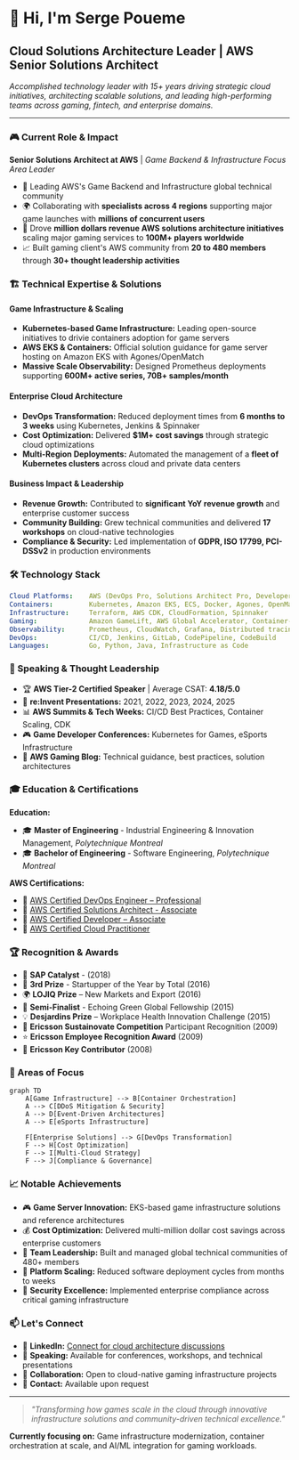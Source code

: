 # 👋 Hi, I'm Serge Poueme
## Cloud Solutions Architecture Leader | AWS Senior Solutions Architect

*Accomplished technology leader with 15+ years driving strategic cloud initiatives, architecting scalable solutions, and leading high-performing teams across gaming, fintech, and enterprise domains.*

---

### 🎮 Current Role & Impact
**Senior Solutions Architect at AWS** | *Game Backend & Infrastructure Focus Area Leader*

- 🚀 Leading AWS's Game Backend and Infrastructure global technical community
- 🌍 Collaborating with **specialists across 4 regions** supporting major game launches with **millions of concurrent users**
- 🎯 Drove **million dollars revenue AWS solutions architecture initiatives** scaling major gaming services to **100M+ players worldwide**
- 📈 Built gaming client's AWS community from **20 to 480 members** through **30+ thought leadership activities**

### 🏗️ Technical Expertise & Solutions

#### **Game Infrastructure & Scaling**
- **Kubernetes-based Game Infrastructure:** Leading open-source initiatives to drivie containers adoption for game servers
- **AWS EKS & Containers:** Official solution guidance for game server hosting on Amazon EKS with Agones/OpenMatch
- **Massive Scale Observability:** Designed Prometheus deployments supporting **600M+ active series, 70B+ samples/month**

#### **Enterprise Cloud Architecture**
- **DevOps Transformation:** Reduced deployment times from **6 months to 3 weeks** using Kubernetes, Jenkins & Spinnaker
- **Cost Optimization:** Delivered **$1M+ cost savings** through strategic cloud optimizations
- **Multi-Region Deployments:** Automated the management of a **fleet of Kubernetes clusters** across cloud and private data centers

#### **Business Impact & Leadership**
- **Revenue Growth:** Contributed to **significant YoY revenue growth** and enterprise customer success
- **Community Building:** Grew technical communities and delivered **17 workshops** on cloud-native technologies
- **Compliance & Security:** Led implementation of **GDPR, ISO 17799, PCI-DSSv2** in production environments

### 🛠 Technology Stack

```yaml
Cloud Platforms:    AWS (DevOps Pro, Solutions Architect Pro, Developer, Cloud Practitioner)
Containers:         Kubernetes, Amazon EKS, ECS, Docker, Agones, OpenMatch
Infrastructure:     Terraform, AWS CDK, CloudFormation, Spinnaker
Gaming:             Amazon GameLift, AWS Global Accelerator, Container-based game servers
Observability:      Prometheus, CloudWatch, Grafana, Distributed tracing
DevOps:             CI/CD, Jenkins, GitLab, CodePipeline, CodeBuild
Languages:          Go, Python, Java, Infrastructure as Code
```

### 🎤 Speaking & Thought Leadership

- 🏆 **AWS Tier-2 Certified Speaker** | Average CSAT: **4.18/5.0**
- 🎯 **re:Invent Presentations:** 2021, 2022, 2023, 2024, 2025
- 📊 **AWS Summits & Tech Weeks:** CI/CD Best Practices, Container Scaling, CDK
- 🎮 **Game Developer Conferences:** Kubernetes for Games, eSports Infrastructure
- 📝 **AWS Gaming Blog:** Technical guidance, best practices, solution architectures

### 🎓 Education & Certifications

**Education:**
- 🎓 **Master of Engineering** - Industrial Engineering & Innovation Management, *Polytechnique Montreal*
- 🎓 **Bachelor of Engineering** - Software Engineering, *Polytechnique Montreal*

**AWS Certifications:**
- 🏅 [AWS Certified DevOps Engineer – Professional](https://aws.amazon.com/certification/certified-devops-engineer-professional/)
- 🏅 [AWS Certified Solutions Architect - Associate](https://aws.amazon.com/certification/certified-solutions-architect-associate/)
- 🏅 [AWS Certified Developer – Associate](https://aws.amazon.com/certification/certified-developer-associate/)
- 🏅 [AWS Certified Cloud Practitioner](https://aws.amazon.com/certification/certified-cloud-practitioner/)

### 🏆 Recognition & Awards

- 🌟 **SAP Catalyst** - (2018)
- 🥉 **3rd Prize** - Startupper of the Year by Total (2016)
- 🌍 **LOJIQ Prize** – New Markets and Export (2016)
- 🎯 **Semi-Finalist** - Echoing Green Global Fellowship (2015)
- 💡 **Desjardins Prize** – Workplace Health Innovation Challenge (2015)
- 🔋 **Ericsson Sustainovate Competition** Participant Recognition (2009)
- ⭐ **Ericsson Employee Recognition Award** (2009)
- 🔑 **Ericsson Key Contributor** (2008)

### 🎯 Areas of Focus

```mermaid
graph TD
    A[Game Infrastructure] --> B[Container Orchestration]
    A --> C[DDoS Mitigation & Security]
    A --> D[Event-Driven Architectures]
    A --> E[eSports Infrastructure]
    
    F[Enterprise Solutions] --> G[DevOps Transformation]
    F --> H[Cost Optimization]
    F --> I[Multi-Cloud Strategy]
    F --> J[Compliance & Governance]
```

### 📈 Notable Achievements

- 🎮 **Game Server Innovation:** EKS-based game infrastructure solutions and reference architectures
- 💰 **Cost Optimization:** Delivered multi-million dollar cost savings across enterprise customers
- 👥 **Team Leadership:** Built and managed global technical communities of 480+ members
- 🚀 **Platform Scaling:** Reduced software deployment cycles from months to weeks
- 🔐 **Security Excellence:** Implemented enterprise compliance across critical gaming infrastructure

### 📫 Let's Connect

- 💼 **LinkedIn:** [Connect for cloud architecture discussions](https://www.linkedin.com/in/sergepoueme/)
- 🎤 **Speaking:** Available for conferences, workshops, and technical presentations
- 🤝 **Collaboration:** Open to cloud-native gaming infrastructure projects
- 📧 **Contact:** Available upon request

---

> *"Transforming how games scale in the cloud through innovative infrastructure solutions and community-driven technical excellence."*

**Currently focusing on:** Game infrastructure modernization, container orchestration at scale, and AI/ML integration for gaming workloads.
